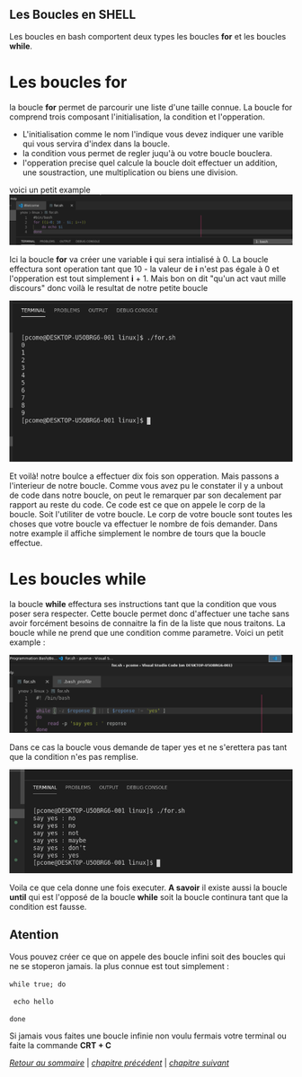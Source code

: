 ## Les Boucles en SHELL

Les boucles en bash comportent deux types les boucles **for** et les boucles **while**.

# Les boucles **for**

la boucle **for** permet de parcourir une liste d'une taille connue. La boucle for comprend trois composant l'initialisation, la condition et l'opperation.
- L'initialisation comme le nom l'indique vous devez indiquer une varible qui vous servira d'index dans la boucle.
- la condition vous permet de regler juqu'à ou votre boucle bouclera.
- l'opperation precise quel calcule la boucle doit effectuer un addition, une soustraction, une multiplication ou biens une division.

voici un petit example
![for example](./picture/Screenshot_2020-12-10_08-57-50.png)

Ici la boucle **for** va créer une variable **i** qui sera intialisé à 0. La boucle effectura sont operation tant que 10 - la valeur de **i** n'est pas égale à 0 et l'opperation est tout simplement **i** + 1. Mais bon on dit "qu'un act vaut mille discours" donc voilà le resultat de notre petite boucle

![for result](./picture/Screenshot_2020-12-10_08-58-14.png)

Et voilà! notre boulce a effectuer dix fois son opperation. Mais passons a l'interieur de notre boucle.
Comme vous avez pu le constater il y a unbout de code dans notre boucle, on peut le remarquer par son decalement par rapport au reste du code. Ce code est ce que on appele le corp de la boucle. Soit l'utiliter de votre boucle. Le corp de votre boucle sont toutes les choses que votre boucle va effectuer le nombre de fois demander. Dans notre example il affiche simplement le nombre de tours que la boucle effectue.

# Les boucles **while**

la boucle **while** effectura ses instructions tant que la condition que vous poser sera respecter. Cette boucle permet donc d'affectuer une tache sans avoir forcément besoins de connaitre la fin de la liste que nous traitons.
La boucle while ne prend que une condition comme parametre. Voici un petit example :

![while exemle](./picture/Screenshot_2020-12-10_11-19-30.png)

Dans ce cas la boucle vous demande de taper yes et ne s'erettera pas tant que la condition n'es pas remplise.

![while result](./picture/Screenshot_2020-12-10_11-20-36.png)

Voila ce que cela donne une fois executer.
**A savoir** il existe aussi la boucle **until** qui est l'opposé de la boucle **while** soit la boucle continura tant que la condition est fausse.

## Atention 

Vous pouvez créer ce que on appele des boucle infini soit des boucles qui ne se stoperon jamais. la plus connue est tout simplement :

`while true; do`
 
 ` echo hello`

`done`

Si jamais vous faites une boucle infinie non voulu fermais votre terminal ou faite la commande **CRT + C**

*[Retour au sommaire](./README.md)* | *[chapitre précédent](https://github.com/lancelot260/linux/blob/main/variable.md)* | *[chapitre suivant](https://github.com/lancelot260/linux/blob/main/script%3F.md)*
